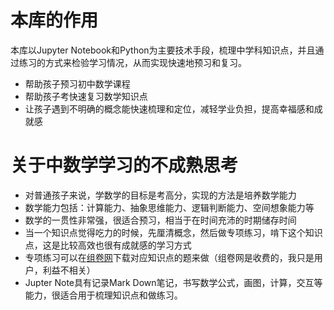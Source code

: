 # 本库的作用
本库以Jupyter Notebook和Python为主要技术手段，梳理中学科知识点，并且通过练习的方式来检验学习情况，从而实现快速地预习和复习。
 * 帮助孩子预习初中数学课程
 * 帮助孩子考快速复习数学知识点
 * 让孩子遇到不明确的概念能快速梳理和定位，减轻学业负担，提高幸福感和成就感


# 关于中数学学习的不成熟思考
 * 对普通孩子来说，学数学的目标是考高分，实现的方法是培养数学能力
 * 数学能力包括：计算能力、抽象思维能力、逻辑判断能力、空间想象能力等
 * 数学的一贯性非常强，很适合预习，相当于在时间充沛的时期储存时间
 * 当一个知识点觉得吃力的时候，先厘清概念，然后做专项练习，啃下这个知识点，这是比较高效也很有成就感的学习方式
 * 专项练习可以在[组卷网](https://zujuan.xkw.com/)下载对应知识点的题来做（组卷网是收费的，我只是用户，利益不相关）
 * Jupter Note具有记录Mark Down笔记，书写数学公式，画图，计算，交互等能力，很适合用于梳理知识点和做练习。